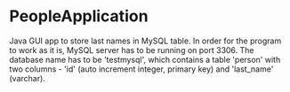 # PeopleApplication
Java GUI app to store last names in MySQL table. In order for the program to work as it is, MySQL server has to be running on port 3306. The database name has to be 'testmysql', which contains a table 'person' with two columns - 'id' (auto increment integer, primary key) and 'last_name' (varchar).
